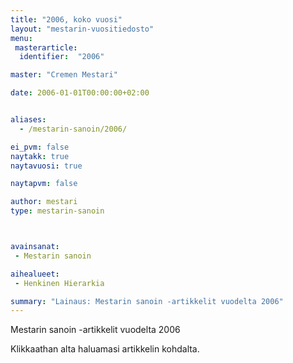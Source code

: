 ```yaml
---
title: "2006, koko vuosi"
layout: "mestarin-vuositiedosto"
menu:
 masterarticle:
  identifier:  "2006"

master: "Cremen Mestari"

date: 2006-01-01T00:00:00+02:00


aliases:
  - /mestarin-sanoin/2006/

ei_pvm: false
naytakk: true
naytavuosi: true

naytapvm: false

author: mestari
type: mestarin-sanoin



avainsanat:
 - Mestarin sanoin

aihealueet:
 - Henkinen Hierarkia

summary: "Lainaus: Mestarin sanoin -artikkelit vuodelta 2006"
---
```

<p>Mestarin sanoin -artikkelit vuodelta 2006</p>
<p>Klikkaathan alta haluamasi artikkelin kohdalta.</p>